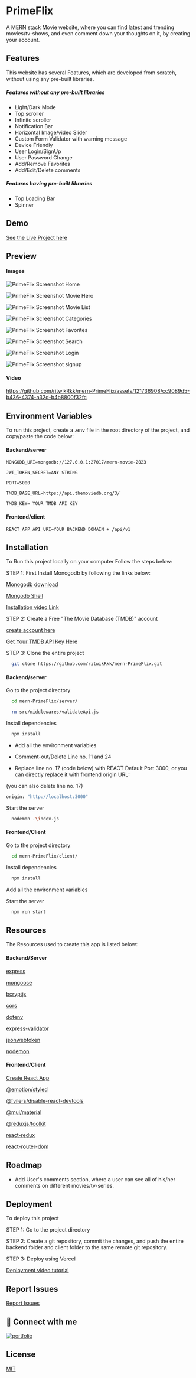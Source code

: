 
# PrimeFlix

A MERN stack Movie website, where you can find latest and trending movies/tv-shows, and even comment down your thoughts on it, by creating your account.

## Features
This website has several Features, which are developed from scratch, without using any pre-built libraries.

##### Features without any pre-built libraries
- Light/Dark Mode
- Top scroller
- Infinite scroller
- Notification Bar
- Horizontal Image/video Slider
- Custom Form Validator with warning message
- Device Friendly
- User Login/SignUp
- User Password Change
- Add/Remove Favorites
- Add/Edit/Delete comments

##### Features having pre-built libraries
- Top Loading Bar
- Spinner

## Demo

[See the Live Project here]( https://primeflix-sage.vercel.app)

## Preview
#### Images
![PrimeFlix Screenshot Home](https://raw.githubusercontent.com/ritwikRkk/images-db/main/primeFlix/home.png)

![PrimeFlix Screenshot Movie Hero](https://raw.githubusercontent.com/ritwikRkk/images-db/main/primeFlix/movie_hero.png)

![PrimeFlix Screenshot Movie List](https://raw.githubusercontent.com/ritwikRkk/images-db/main/primeFlix/movie_list.png)

![PrimeFlix Screenshot Categories](https://raw.githubusercontent.com/ritwikRkk/images-db/main/primeFlix/categories.png)

![PrimeFlix Screenshot Favorites](https://raw.githubusercontent.com/ritwikRkk/images-db/main/primeFlix/favorites.png)

![PrimeFlix Screenshot Search](https://raw.githubusercontent.com/ritwikRkk/images-db/main/primeFlix/search.png)

![PrimeFlix Screenshot Login](https://raw.githubusercontent.com/ritwikRkk/images-db/main/primeFlix/login.png)

![PrimeFlix Screenshot signup](https://raw.githubusercontent.com/ritwikRkk/images-db/main/primeFlix/signup.png)

#### Video

https://github.com/ritwikRkk/mern-PrimeFlix/assets/121736908/cc9089d5-b436-4374-a32d-b4b8800f32fc


## Environment Variables

To run this project, create a .env file in the root directory of the project, and copy/paste the code below:

#### Backend/server

`MONGODB_URI=mongodb://127.0.0.1:27017/mern-movie-2023`

`JWT_TOKEN_SECRET=ANY STRING`

`PORT=5000`

`TMDB_BASE_URL=https://api.themoviedb.org/3/`

`TMDB_KEY= YOUR TMDB API KEY`

#### Frontend/client

`REACT_APP_API_URI=YOUR BACKEND DOMAIN + /api/v1`

## Installation
To Run this project locally on your computer
Follow the steps below:

STEP 1: First Install Monogodb by following the links below:

[Monogodb download](https://www.mongodb.com/try/download/community)

[Mongodb Shell](https://www.mongodb.com/try/download/shell)

[Installation video Link]( https://www.youtube.com/watch?v=oC6sKlhz0OE&list=WL)

STEP 2: Create a Free "The Movie Database (TMDB)" account

[create account here](https://www.themoviedb.org/)

[Get Your TMDB API Key Here](https://www.themoviedb.org/settings/api)

STEP 3: Clone the entire project

```bash
  git clone https://github.com/ritwikRkk/mern-PrimeFlix.git
```

#### Backend/server

Go to the project directory

```bash
  cd mern-PrimeFlix/server/
```
```bash
  rm src/middlewares/validateApi.js
```

Install dependencies

```bash
  npm install
```
- Add all the environment variables

- Comment-out/Delete Line no. 11 and 24

- Replace line no. 17 (code below) with REACT     Default Port 3000, or you can directly replace it with frontend origin URL:

 (you can also delete line no. 17)

```bash
origin: "http://localhost:3000"
```
  
Start the server

```bash
  nodemon .\index.js
```

#### Frontend/Client

Go to the project directory

```bash
  cd mern-PrimeFlix/client/
```

Install dependencies

```bash
  npm install
```
Add all the environment variables

Start the server

```bash
  npm run start
```


## Resources
The Resources used to create this app is listed below:
#### Backend/Server
[express](https://www.npmjs.com/package/express)

[mongoose](https://www.npmjs.com/package/mongoose)

[bcryptjs](https://www.npmjs.com/package/bcryptjs)

[cors](https://www.npmjs.com/package/cors)

[dotenv](https://www.npmjs.com/package/dotenv)

[express-validator](https://www.npmjs.com/package/express-validator)

[jsonwebtoken](https://www.npmjs.com/package/jsonwebtoken)

[nodemon](https://www.npmjs.com/package/nodemon)

#### Frontend/Client
[Create React App](https://create-react-app.dev/docs/getting-started)

[@emotion/styled](https://www.npmjs.com/package/@emotion/styled)

[@fvilers/disable-react-devtools](https://www.npmjs.com/package/@fvilers/disable-react-devtools)

[@mui/material](https://www.npmjs.com/package/@mui/material)

[@reduxjs/toolkit](https://www.npmjs.com/package/@reduxjs/toolkit)

[react-redux](https://www.npmjs.com/package/react-redux)

[react-router-dom](https://www.npmjs.com/package/react-router-dom)
## Roadmap

- Add User's comments section, where a user can see all of his/her comments on different movies/tv-series.
## Deployment

To deploy this project

STEP 1: Go to the project directory

STEP 2: Create a git repository, commit the changes, and push the entire backend folder and client folder to the same remote git repository.

STEP 3: Deploy using Vercel

[Deployment video tutorial](https://www.youtube.com/watch?v=YYmzj5DK_5s)



## Report Issues
[Report Issues](https://github.com/ritwikRkk/mern-PrimeFlix/issues/new)
## 🔗 Connect with me
[![portfolio](https://img.shields.io/badge/my_portfolio-000?style=for-the-badge&logo=ko-fi&logoColor=white)](https://portfolio-ritwik.vercel.app/)



## License

[MIT](https://choosealicense.com/licenses/mit/)

